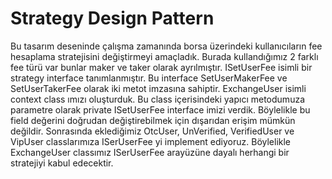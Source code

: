 ﻿
<H1>Strategy Design Pattern</H1>
Bu tasarım deseninde çalışma zamanında borsa üzerindeki kullanıcıların fee hesaplama stratejisini değiştirmeyi amaçladık.
Burada kullandığımız 2 farklı fee türü var bunlar maker ve taker olarak ayrılmıştır.
ISetUserFee isimli bir strategy interface tanımlanmıştır. Bu interface SetUserMakerFee ve SetUserTakerFee olarak iki metot imzasına sahiptir.
ExchangeUser isimli context class ımızı oluşturduk. Bu class içerisindeki yapıcı metodumuza parametre olarak private ISetUserFee interface imizi verdik.
Böylelikle bu field değerini doğrudan değiştirebilmek için dışarıdan erişim mümkün değildir.
Sonrasında eklediğimiz OtcUser, UnVerified, VerifiedUser ve VipUser classlarımıza ISerUserFee yi implement ediyoruz.
Böylelikle ExchangeUser classımız ISerUserFee arayüzüne dayalı herhangi bir stratejiyi kabul edecektir.
